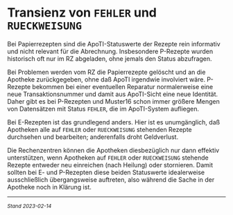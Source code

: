 # Transienz von `FEHLER` und `RUECKWEISUNG`

Bei Papierrezepten sind die ApoTI-Statuswerte der Rezepte rein informativ und nicht relevant für die Abrechnung. Insbesondere P-Rezepte wurden historisch oft nur im RZ abgeladen, ohne jemals den Status abzufragen.

Bei Problemen werden vom RZ die Papierrezepte gelöscht und an die Apotheke zurückgegeben, ohne daß ApoTI irgendwie involviert wäre. P-Rezepte bekommen bei einer eventuellen Reparatur normalerweise eine neue Transaktionsnummer und damit aus ApoTI-Sicht eine neue Identität. Daher gibt es bei P-Rezepten und Muster16 schon immer größere Mengen von Datensätzen mit Status `FEHLER`, die im ApoTI-System aufliegen.

Bei E-Rezepten ist das grundlegend anders. Hier ist es unumgänglich, daß Apotheken alle auf `FEHLER` oder `RUECKWEISUNG` stehenden Rezepte durchsehen und bearbeiten; anderenfalls droht Geldverlust.

Die Rechenzentren können die Apotheken diesbezüglich nur dann effektiv unterstützen, wenn Apotheken auf `FEHLER` oder `RUECKWEISUNG` stehende Rezepte entweder neu einreichen (nach Heilung) oder stornieren. Damit sollten bei E- und P-Rezepten diese beiden Statuswerte idealerweise ausschließlich übergangsweise auftreten, also während die Sache in der Apotheke noch in Klärung ist.

---
<sup>*Stand 2023-02-14*</sup>